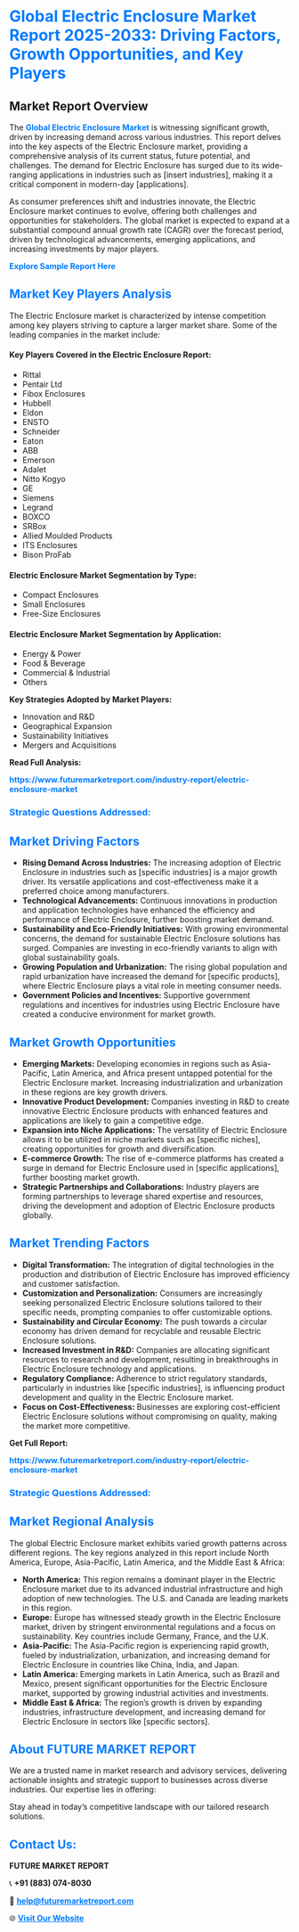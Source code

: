 <h1 style="color: #007BFF;">Global Electric Enclosure Market Report 2025-2033: Driving Factors, Growth Opportunities, and Key Players</h1>

<section id="overview">
<h2>Market Report Overview</h2>
<p>The <a href="https://www.futuremarketreport.com/industry-report/electric-enclosure-market" style="color: #007BFF; text-decoration: none;"><strong>Global Electric Enclosure Market</strong></a> is witnessing significant growth, driven by increasing demand across various industries. This report delves into the key aspects of the Electric Enclosure market, providing a comprehensive analysis of its current status, future potential, and challenges. The demand for Electric Enclosure has surged due to its wide-ranging applications in industries such as [insert industries], making it a critical component in modern-day [applications].</p>
<p>As consumer preferences shift and industries innovate, the Electric Enclosure market continues to evolve, offering both challenges and opportunities for stakeholders. The global market is expected to expand at a substantial compound annual growth rate (CAGR) over the forecast period, driven by technological advancements, emerging applications, and increasing investments by major players.</p>
</section>

<section id="overview">
<p><a href="https://www.futuremarketreport.com/request-sample/reportId=89836" style="color: #007BFF; text-decoration: none;"><strong>Explore Sample Report Here</strong></a></p>
</section>

<section id="key-players">
<h2 style="color: #007BFF;">Market Key Players Analysis</h2>
<p>The Electric Enclosure market is characterized by intense competition among key players striving to capture a larger market share. Some of the leading companies in the market include:</p>
<h4>Key Players Covered in the Electric Enclosure Report:</h4>
<ul><li>Rittal</li><li>Pentair Ltd</li><li>Fibox Enclosures</li><li>Hubbell</li><li>Eldon</li><li>ENSTO</li><li>Schneider</li><li>Eaton</li><li>ABB</li><li>Emerson</li><li>Adalet</li><li>Nitto Kogyo</li><li>GE</li><li>Siemens</li><li>Legrand</li><li>BOXCO</li><li>SRBox</li><li>Allied Moulded Products</li><li>ITS Enclosures</li><li>Bison ProFab</li></ul>
<h4>Electric Enclosure Market Segmentation by Type:</h4>
<ul><li>Compact Enclosures</li><li>Small Enclosures</li><li>Free-Size Enclosures</li></ul>

<h4>Electric Enclosure Market Segmentation by Application:</h4>
<ul><li>Energy &amp; Power</li><li>Food &amp; Beverage</li><li>Commercial &amp; Industrial</li><li>Others</li></ul>
<p><strong>Key Strategies Adopted by Market Players:</strong></p>
<ul>
<li>Innovation and R&D</li>
<li>Geographical Expansion</li>
<li>Sustainability Initiatives</li>
<li>Mergers and Acquisitions</li>
</ul>
</section>

<section>
<p><strong>Read Full Analysis: </strong></p><a href="https://www.futuremarketreport.com/industry-report/electric-enclosure-market" style="color: #007BFF; text-decoration: none;"><strong>https://www.futuremarketreport.com/industry-report/electric-enclosure-market</strong></a>
<h3 style="color: #007BFF;">Strategic Questions Addressed:</h3>
</section>

<section id="driving-factors">
<h2 style="color: #007BFF;">Market Driving Factors</h2>
<ul>
<li><strong>Rising Demand Across Industries:</strong> The increasing adoption of Electric Enclosure in industries such as [specific industries] is a major growth driver. Its versatile applications and cost-effectiveness make it a preferred choice among manufacturers.</li>
<li><strong>Technological Advancements:</strong> Continuous innovations in production and application technologies have enhanced the efficiency and performance of Electric Enclosure, further boosting market demand.</li>
<li><strong>Sustainability and Eco-Friendly Initiatives:</strong> With growing environmental concerns, the demand for sustainable Electric Enclosure solutions has surged. Companies are investing in eco-friendly variants to align with global sustainability goals.</li>
<li><strong>Growing Population and Urbanization:</strong> The rising global population and rapid urbanization have increased the demand for [specific products], where Electric Enclosure plays a vital role in meeting consumer needs.</li>
<li><strong>Government Policies and Incentives:</strong> Supportive government regulations and incentives for industries using Electric Enclosure have created a conducive environment for market growth.</li>
</ul>
</section>

<section id="growth-opportunities">
<h2 style="color: #007BFF;">Market Growth Opportunities</h2>
<ul>
<li><strong>Emerging Markets:</strong> Developing economies in regions such as Asia-Pacific, Latin America, and Africa present untapped potential for the Electric Enclosure market. Increasing industrialization and urbanization in these regions are key growth drivers.</li>
<li><strong>Innovative Product Development:</strong> Companies investing in R&D to create innovative Electric Enclosure products with enhanced features and applications are likely to gain a competitive edge.</li>
<li><strong>Expansion into Niche Applications:</strong> The versatility of Electric Enclosure allows it to be utilized in niche markets such as [specific niches], creating opportunities for growth and diversification.</li>
<li><strong>E-commerce Growth:</strong> The rise of e-commerce platforms has created a surge in demand for Electric Enclosure used in [specific applications], further boosting market growth.</li>
<li><strong>Strategic Partnerships and Collaborations:</strong> Industry players are forming partnerships to leverage shared expertise and resources, driving the development and adoption of Electric Enclosure products globally.</li>
</ul>
</section>

<section id="trending-factors">
<h2 style="color: #007BFF;">Market Trending Factors</h2>
<ul>
<li><strong>Digital Transformation:</strong> The integration of digital technologies in the production and distribution of Electric Enclosure has improved efficiency and customer satisfaction.</li>
<li><strong>Customization and Personalization:</strong> Consumers are increasingly seeking personalized Electric Enclosure solutions tailored to their specific needs, prompting companies to offer customizable options.</li>
<li><strong>Sustainability and Circular Economy:</strong> The push towards a circular economy has driven demand for recyclable and reusable Electric Enclosure solutions.</li>
<li><strong>Increased Investment in R&D:</strong> Companies are allocating significant resources to research and development, resulting in breakthroughs in Electric Enclosure technology and applications.</li>
<li><strong>Regulatory Compliance:</strong> Adherence to strict regulatory standards, particularly in industries like [specific industries], is influencing product development and quality in the Electric Enclosure market.</li>
<li><strong>Focus on Cost-Effectiveness:</strong> Businesses are exploring cost-efficient Electric Enclosure solutions without compromising on quality, making the market more competitive.</li>
</ul>
</section>

<section>
<p><strong>Get Full Report: </strong></p><a href="https://www.futuremarketreport.com/industry-report/electric-enclosure-market" style="color: #007BFF; text-decoration: none;"><strong>https://www.futuremarketreport.com/industry-report/electric-enclosure-market</strong></a>
<h3 style="color: #007BFF;">Strategic Questions Addressed:</h3>
</section>


<section id="regional-analysis">
<h2 style="color: #007BFF;">Market Regional Analysis</h2>
<p>The global Electric Enclosure market exhibits varied growth patterns across different regions. The key regions analyzed in this report include North America, Europe, Asia-Pacific, Latin America, and the Middle East & Africa:</p>
<ul>
<li><strong>North America:</strong> This region remains a dominant player in the Electric Enclosure market due to its advanced industrial infrastructure and high adoption of new technologies. The U.S. and Canada are leading markets in this region.</li>
<li><strong>Europe:</strong> Europe has witnessed steady growth in the Electric Enclosure market, driven by stringent environmental regulations and a focus on sustainability. Key countries include Germany, France, and the U.K.</li>
<li><strong>Asia-Pacific:</strong> The Asia-Pacific region is experiencing rapid growth, fueled by industrialization, urbanization, and increasing demand for Electric Enclosure in countries like China, India, and Japan.</li>
<li><strong>Latin America:</strong> Emerging markets in Latin America, such as Brazil and Mexico, present significant opportunities for the Electric Enclosure market, supported by growing industrial activities and investments.</li>
<li><strong>Middle East & Africa:</strong> The region’s growth is driven by expanding industries, infrastructure development, and increasing demand for Electric Enclosure in sectors like [specific sectors].</li>
</ul>
</section>

<footer>
<h2 style="color: #007BFF;">About FUTURE MARKET REPORT</h2>
<p>We are a trusted name in market research and advisory services, delivering actionable insights and strategic support to businesses across diverse industries. Our expertise lies in offering:</p>

<p>Stay ahead in today’s competitive landscape with our tailored research solutions.</p>

<h2 style="color: #007BFF;">Contact Us:</h2>
<p><strong>FUTURE MARKET REPORT</strong></p>
<p>📞 <strong>+91 (883) 074-8030</strong></p>
<p>📧 <strong><a href="mailto:help@futuremarketreport.com" style="color: #007BFF;">help@futuremarketreport.com</a></strong></p>
<p>🌐 <strong><a href="https://www.futuremarketreport.com/" style="color: #007BFF;">Visit Our Website</a></strong></p>
</footer>